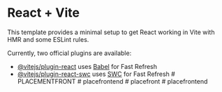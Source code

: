 # React + Vite

This template provides a minimal setup to get React working in Vite with HMR and some ESLint rules.

Currently, two official plugins are available:

- [@vitejs/plugin-react](https://github.com/vitejs/vite-plugin-react/blob/main/packages/plugin-react/README.md) uses [Babel](https://babeljs.io/) for Fast Refresh
- [@vitejs/plugin-react-swc](https://github.com/vitejs/vite-plugin-react-swc) uses [SWC](https://swc.rs/) for Fast Refresh
#   P L A C E M E N T F R O N T  
 #   p l a c e f r o n t e n d  
 #   p l a c e f r o n t  
 #   p l a c e f r o n t e n d  
 